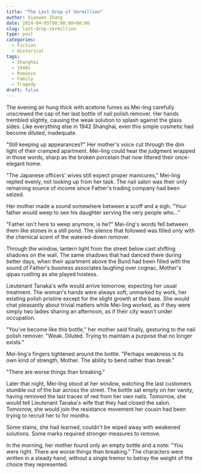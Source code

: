 ```yaml
---
title: "The Last Drop of Vermillion"
author: Xiaowen Zhang
date: 2024-04-05T08:00:00+08:00
slug: last-drop-vermillion
type: post
categories:
  - Fiction
  - Historical
tags:
  - Shanghai
  - 1940s
  - Romance
  - Family
  - Tragedy
draft: false
---
```


The evening air hung thick with acetone fumes as Mei-ling carefully unscrewed the cap of her last bottle of nail polish remover. Her hands trembled slightly, causing the weak solution to splash against the glass sides. Like everything else in 1942 Shanghai, even this simple cosmetic had become diluted, inadequate.

"Still keeping up appearances?" Her mother's voice cut through the dim light of their cramped apartment. Mei-ling could hear the judgment wrapped in those words, sharp as the broken porcelain that now littered their once-elegant home.

"The Japanese officers' wives still expect proper manicures," Mei-ling replied evenly, not looking up from her task. The nail salon was their only remaining source of income since Father's trading company had been seized.

Her mother made a sound somewhere between a scoff and a sigh. "Your father would weep to see his daughter serving the very people who..."

"Father isn't here to weep anymore, is he?" Mei-ling's words fell between them like stones in a still pond. The silence that followed was filled only with the chemical scent of the watered-down remover.

Through the window, lantern light from the street below cast shifting shadows on the wall. The same shadows that had danced there during better days, when their apartment above the Bund had been filled with the sound of Father's business associates laughing over cognac, Mother's qipao rustling as she played hostess.

Lieutenant Tanaka's wife would arrive tomorrow, expecting her usual treatment. The woman's hands were always soft, unmarked by work, her existing polish pristine except for the slight growth at the base. She would chat pleasantly about trivial matters while Mei-ling worked, as if they were simply two ladies sharing an afternoon, as if their city wasn't under occupation.

"You've become like this bottle," her mother said finally, gesturing to the nail polish remover. "Weak. Diluted. Trying to maintain a purpose that no longer exists."

Mei-ling's fingers tightened around the bottle. "Perhaps weakness is its own kind of strength, Mother. The ability to bend rather than break."

"There are worse things than breaking."

Later that night, Mei-ling stood at her window, watching the last customers stumble out of the bar across the street. The bottle sat empty on her vanity, having removed the last traces of red from her own nails. Tomorrow, she would tell Lieutenant Tanaka's wife that they had closed the salon. Tomorrow, she would join the resistance movement her cousin had been trying to recruit her to for months.

Some stains, she had learned, couldn't be wiped away with weakened solutions. Some marks required stronger measures to remove.

In the morning, her mother found only an empty bottle and a note: "You were right. There are worse things than breaking." The characters were written in a steady hand, without a single tremor to betray the weight of the choice they represented.